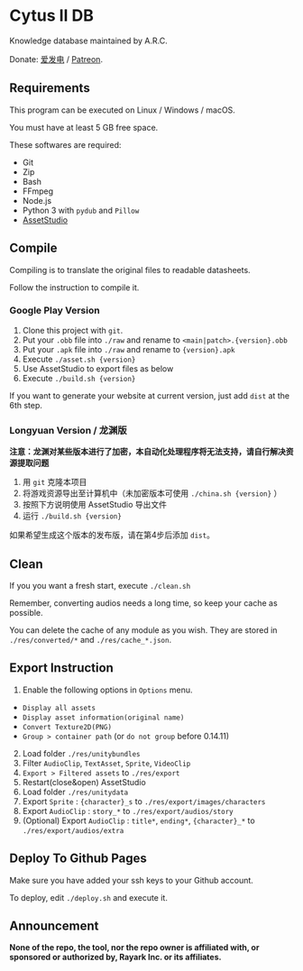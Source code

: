 # Cytus II DB

Knowledge database maintained by A.R.C.

Donate: [爱发电](https://afdian.net/@dtsdao) / [Patreon](https://www.patreon.com/dtsdao).

## Requirements

This program can be executed on Linux / Windows / macOS.

You must have at least 5 GB free space.

These softwares are required:

- Git
- Zip
- Bash
- FFmpeg
- Node.js
- Python 3 with `pydub` and `Pillow`
- [AssetStudio](https://github.com/Perfare/AssetStudio)

## Compile

Compiling is to translate the original files to readable datasheets.

Follow the instruction to compile it.

### Google Play Version

1. Clone this project with `git`.
2. Put your `.obb` file into `./raw` and rename to `<main|patch>.{version}.obb`
3. Put your `.apk` file into `./raw` and rename to `{version}.apk`
4. Execute `./asset.sh {version}`
5. Use AssetStudio to export files as below
6. Execute `./build.sh {version}`

If you want to generate your website at current version, just add `dist` at the 6th step.

### Longyuan Version / 龙渊版

**注意：龙渊对某些版本进行了加密，本自动化处理程序将无法支持，请自行解决资源提取问题**

1. 用 `git` 克隆本项目
2. 将游戏资源导出至计算机中（未加密版本可使用 `./china.sh {version}` ）
3. 按照下方说明使用 AssetStudio 导出文件
4. 运行 `./build.sh {version}`

如果希望生成这个版本的发布版，请在第4步后添加 `dist`。

## Clean

If you you want a fresh start, execute `./clean.sh`

Remember, converting audios needs a long time, so keep your cache as possible.

You can delete the cache of any module as you wish. They are stored in `./res/converted/*` and `./res/cache_*.json`.

## Export Instruction

1.  Enable the following options in `Options` menu.
- `Display all assets`
- `Display asset information(original name)`
- `Convert Texture2D(PNG)`
- `Group > container path` (or `do not group` before 0.14.11)
2.  Load folder `./res/unitybundles`
3.  Filter `AudioClip`, `TextAsset`, `Sprite`, `VideoClip`
4.  `Export > Filtered assets` to `./res/export`
5.  Restart(close&open) AssetStudio 
6.  Load folder `./res/unitydata`
7.  Export `Sprite` : `{character}_s` to `./res/export/images/characters`
8.  Export `AudioClip` : `story_*` to `./res/export/audios/story`
9.  (Optional) Export `AudioClip` : `title*`, `ending*`, `{character}_*` to `./res/export/audios/extra`

## Deploy To Github Pages

Make sure you have added your ssh keys to your Github account.

To deploy, edit `./deploy.sh` and execute it.

## Announcement

**None of the repo, the tool, nor the repo owner is affiliated with, or sponsored or authorized by, Rayark Inc. or its affiliates.**